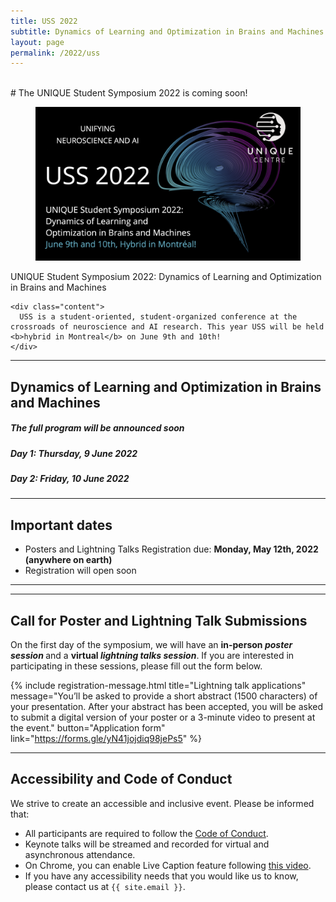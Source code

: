 ```yaml
---
title: USS 2022
subtitle: Dynamics of Learning and Optimization in Brains and Machines
layout: page
permalink: /2022/uss
---
```


<br>
# The UNIQUE Student Symposium 2022 is coming soon!

<div class="card">
  <div class="card-image">
    <figure class="image is-5by2">
      <img src="/assets/img/USS2022/banner.png" alt="USS 2022">
    </figure>
  </div>
  <div class="card-content">
    <div class="media">
      <div class="media-content">
        <p class="title is-4">UNIQUE Student Symposium 2022: Dynamics of Learning and Optimization in Brains and Machines</p>
      </div>
    </div>

    <div class="content">
      USS is a student-oriented, student-organized conference at the crossroads of neuroscience and AI research. This year USS will be held <b>hybrid in Montreal</b> on June 9th and 10th!
    </div>
  </div>
</div>

---

## Dynamics of Learning and Optimization in Brains and Machines

##### The full program will be announced soon  
##### Day 1: Thursday, 9 June 2022
##### Day 2: Friday, 10 June 2022


---

## Important dates

* Posters and Lightning Talks Registration due: <b>Monday, May 12th, 2022 (anywhere on earth)</b>
* Registration will open soon

---
<!---
## Registration

We warmly invite you to join us for this year’s edition of the UNIQUE Student Symposium.

 {% include registration-message.html title="Registration" message="Registration will open soon !" button="Registration form" link="#" %}
-->

---

## Call for Poster and Lightning Talk Submissions

On the first day of the symposium, we will have an <b> in-person _poster session_ </b> and a <b> virtual _lightning talks session_</b>. If you are interested in participating in these sessions, please fill out the form below.

{% include registration-message.html title="Lightning talk applications" message="You’ll be asked to provide a short abstract (1500 characters) of your presentation. After your abstract has been accepted, you will be asked to submit a digital version of your poster or a 3-minute video to present at the event." button="Application form" link="https://forms.gle/yN41jojdiq98jePs5" %}

---

## Accessibility and Code of Conduct

We strive to create an accessible and inclusive event. Please be informed that:

- All participants are required to follow the [Code of Conduct](coc).
- Keynote talks will be streamed and recorded for virtual and asynchronous attendance.
- On Chrome, you can enable Live Caption feature following [this video](https://www.youtube.com/embed/KDP8a5s8yaU).
- If you have any accessibility needs that you would like us to know, please contact us at `{{ site.email }}`.

